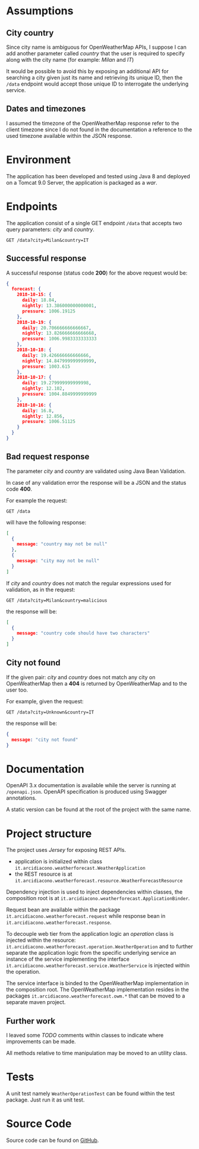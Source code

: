 # Assumptions
## City country
Since city name is ambiguous for OpenWeatherMap APIs, I suppose I can add another parameter called *country* that the user is required to specify along with the city name (for example: *Milan* and *IT*)

It would be possible to avoid this by exposing an additional API for searching a city given just its name and retrieving its unique ID, then the `/data` endpoint would accept those unique ID to interrogate the underlying service.

## Dates and timezones
I assumed the timezone of the OpenWeatherMap response refer to the client timezone since I do not found in the documentation a reference to the used timezone available within the JSON response.

# Environment
The application has been developed and tested using Java 8 and deployed on a Tomcat 9.0 Server, the application is packaged as a _war_.

# Endpoints
The application consist of a single GET endpoint `/data` that accepts two query parameters: *city* and *country*.

```
GET /data?city=Milan&country=IT
```

## Successful response
A successful response (status code **200**) for the above request would be:

```json
{
  forecast: {
    2018-10-15: {
      daily: 18.84,
      nightly: 13.386000000000001,
      pressure: 1006.19125
    },
    2018-10-19: {
      daily: 20.706666666666667,
      nightly: 13.826666666666668,
      pressure: 1006.9983333333333
    },
    2018-10-18: {
      daily: 19.426666666666666,
      nightly: 14.847999999999999,
      pressure: 1003.615
    },
    2018-10-17: {
      daily: 19.279999999999998,
      nightly: 12.102,
      pressure: 1004.8849999999999
    },
    2018-10-16: {
      daily: 16.8,
      nightly: 12.856,
      pressure: 1006.51125
    }
  }
}
```

## Bad request response
The parameter *city* and *country* are validated using Java Bean Validation. 

In case of any validation error the response will be a JSON and the status code **400**.

For example the request:  

```
GET /data
```
will have the following response:

```json
[
  {
    message: "country may not be null"
  },
  {
    message: "city may not be null"
  }
]
```
If *city* and *country* does not match the regular expressions used for validation, as in the request:

```
GET /data?city=Milan&country=malicious
```
the response will be:

```json
[
  {
    message: "country code should have two characters"
  }
]
```

## City not found
If the given pair: *city* and *country* does not match any city on OpenWeatherMap then a **404** is returned by OpenWeatherMap and to the user too.

For example, given the request:

```
GET /data?city=Unknown&country=IT
```
the response will be:

```json
{
  message: "city not found"
}
```

# Documentation
OpenAPI 3.x documentation is available while the server is running at `/openapi.json`. OpenAPI specification is produced using Swagger annotations.

A static version can be found at the root of the project with the same name.

# Project structure
The project uses *Jersey* for exposing REST APIs.

- application is initialized within class `it.arcidiacono.weatherforecast.WeatherApplication`
- the REST resource is at `it.arcidiacono.weatherforecast.resource.WeatherForecastResource`

Dependency injection is used to inject dependencies within classes, the composition root is at `it.arcidiacono.weatherforecast.ApplicationBinder`.

Request bean are available within the package `it.arcidiacono.weatherforecast.request` while response bean in `it.arcidiacono.weatherforecast.response`.

To decouple web tier from the application logic an *operation* class is injected within the resource: `it.arcidiacono.weatherforecast.operation.WeatherOperation` and to further separate the application logic from the specific underlying service an instance of the service implementing the interface `it.arcidiacono.weatherforecast.service.WeatherService` is injected within the operation.

The service interface is binded to the OpenWeatherMap implementation in the composition root. The OpenWeatherMap implementation resides in the packages `it.arcidiacono.weatherforecast.owm.*` that can be moved to a separate maven project.

## Further work
I leaved some *TODO* comments within classes to indicate where improvements can be made.

All methods relative to time manipulation may be moved to an utility class.

# Tests
A unit test namely `WeatherOperationTest` can be found within the test package. Just run it as unit test.

# Source Code
Source code can be found on [GitHub](https://github.com/Arci/weather-forecast).
